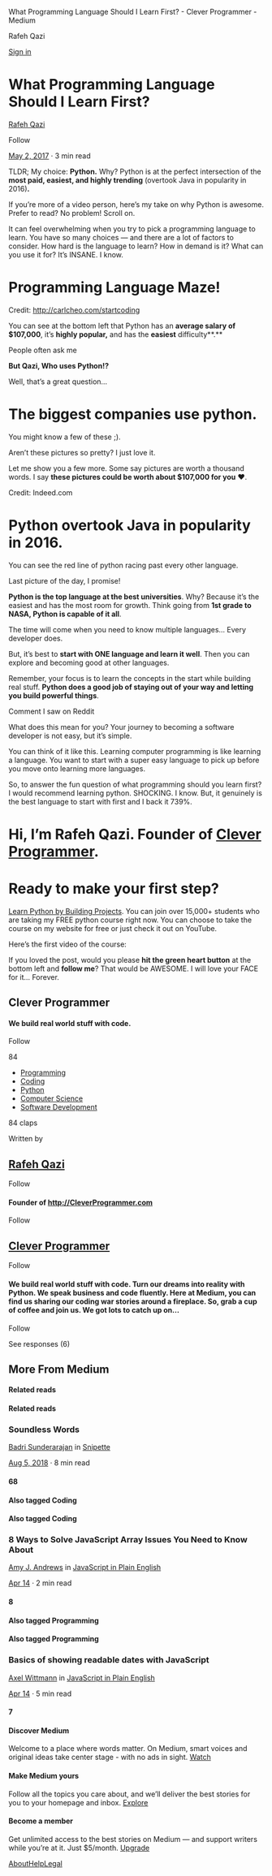 What Programming Language Should I Learn First? - Clever Programmer -
Medium

Rafeh Qazi

[](/cleverprogrammer?source=post_page-----98432592655c----------------------)

[Sign
in](https://medium.com/m/signin?operation=login&redirect=https%3A%2F%2Fmedium.com%2Fcleverprogrammer%2Fwhat-programming-language-should-i-learn-first-98432592655c&source=post_page-----98432592655c----------------------)

[](/cleverprogrammer?source=post_page-----98432592655c----------------------)

What Programming Language Should I Learn First?
===============================================

[](/@qazi?source=post_page-----98432592655c----------------------)

[Rafeh
Qazi](/@qazi?source=post_page-----98432592655c----------------------)

Follow

[May 2,
2017](/cleverprogrammer/what-programming-language-should-i-learn-first-98432592655c?source=post_page-----98432592655c----------------------)
· 3 min read

TLDR; My choice: **Python.** Why? Python is at the perfect intersection
of the **most paid, easiest, and highly trending** (overtook Java in
popularity in 2016)**.**

If you’re more of a video person, here’s my take on why Python is
awesome. Prefer to read? No problem! Scroll on.

It can feel overwhelming when you try to pick a programming language to
learn. You have so many choices — and there are a lot of factors to
consider. How hard is the language to learn? How in demand is it? What
can you use it for? It’s INSANE. I know.

Programming Language Maze!
==========================

Credit: <http://carlcheo.com/startcoding>

You can see at the bottom left that Python has an **average salary of
\$107,000**, it’s **highly popular,** and has the **easiest**
difficulty**.**

People often ask me

**But Qazi, Who uses Python!?**

Well, that’s a great question…

The biggest companies use python.
=================================

You might know a few of these ;).

Aren’t these pictures so pretty? I just love it.

Let me show you a few more. Some say pictures are worth a thousand
words. I say **these pictures could be worth about \$107,000 for you**
❤.

Credit: Indeed.com

Python overtook Java in popularity in 2016.
===========================================

You can see the red line of python racing past every other language.

Last picture of the day, I promise!

**Python is the top language at the best universities**. Why? Because
it’s the easiest and has the most room for growth. Think going from
**1st grade to NASA, Python is capable of it all**.

The time will come when you need to know multiple languages… Every
developer does.

But, it’s best to **start with ONE language and learn it well**. Then
you can explore and becoming good at other languages.

Remember, your focus is to learn the concepts in the start while
building real stuff. **Python does a good job of staying out of your way
and letting you build powerful things**.

Comment I saw on Reddit

What does this mean for you? Your journey to becoming a software
developer is not easy, but it’s simple.

You can think of it like this. Learning computer programming is like
learning a language. You want to start with a super easy language to
pick up before you move onto learning more languages.

So, to answer the fun question of what programming should you learn
first? I would recommend learning python. SHOCKING. I know. But, it
genuinely is the best language to start with first and I back it 739%.

Hi, I’m Rafeh Qazi. Founder of [Clever Programmer](http://cleverprogrammer.com).
================================================================================

Ready to make your first step?
==============================

[Learn Python by Building Projects](http://cleverprogrammer.com). You
can join over 15,000+ students who are taking my FREE python course
right now. You can choose to take the course on my website for free or
just check it out on YouTube.

Here’s the first video of the course:

If you loved the post, would you please **hit the green heart button**
at the bottom left and **follow me**? That would be AWESOME. I will love
your FACE for it… Forever.

[](/cleverprogrammer?source=post_sidebar--------------------------post_sidebar-)

Clever Programmer
-----------------

#### We build real world stuff with code.

Follow

[](https://medium.com/m/signin?operation=register&redirect=https%3A%2F%2Fmedium.com%2Fcleverprogrammer%2Fwhat-programming-language-should-i-learn-first-98432592655c&source=post_sidebar-----98432592655c---------------------clap_sidebar-)

84

-   [Programming](/tag/programming)
-   [Coding](/tag/coding)
-   [Python](/tag/python)
-   [Computer Science](/tag/computer-science)
-   [Software Development](/tag/software-development)

[](https://medium.com/m/signin?operation=register&redirect=https%3A%2F%2Fmedium.com%2Fcleverprogrammer%2Fwhat-programming-language-should-i-learn-first-98432592655c&source=post_actions_footer-----98432592655c---------------------clap_footer-)

84 claps

[](/@qazi?source=follow_footer--------------------------follow_footer-)

Written by

[Rafeh Qazi](/@qazi?source=follow_footer--------------------------follow_footer-)
---------------------------------------------------------------------------------

Follow

#### Founder of http://CleverProgrammer.com

Follow

[](/cleverprogrammer?source=follow_footer--------------------------follow_footer-)

[Clever Programmer](/cleverprogrammer?source=follow_footer--------------------------follow_footer-)
---------------------------------------------------------------------------------------------------

Follow

#### We build real world stuff with code. Turn our dreams into reality with Python. We speak business and code fluently. Here at Medium, you can find us sharing our coding war stories around a fireplace. So, grab a cup of coffee and join us. We got lots to catch up on…

Follow

[](https://medium.com/p/98432592655c/responses/show?source=follow_footer--------------------------follow_footer-)

See responses (6)

More From Medium
----------------

#### Related reads

[](/snipette/soundless-words-80a9d8c4c13f?source=post_recirc---------0------------------)

#### Related reads

[](/snipette/soundless-words-80a9d8c4c13f?source=post_recirc---------0------------------)

### Soundless Words

[Badri
Sunderarajan](/@badrihippo?source=post_recirc---------0------------------)
in [Snipette](/snipette?source=post_recirc---------0------------------)

[Aug 5,
2018](/snipette/soundless-words-80a9d8c4c13f?source=post_recirc---------0------------------)
· 8 min read

[](https://medium.com/m/signin?operation=register&redirect=https%3A%2F%2Fmedium.com%2Fcleverprogrammer%2Fwhat-programming-language-should-i-learn-first-98432592655c&source=post_recirc-----80a9d8c4c13f----0-----------------clap_preview-)

#### 68

#### Also tagged Coding

[](/javascript-in-plain-english/8-ways-to-solve-javascript-array-issues-you-need-to-know-about-de4fb3770e5a?source=post_recirc---------1------------------)

#### Also tagged Coding

[](/javascript-in-plain-english/8-ways-to-solve-javascript-array-issues-you-need-to-know-about-de4fb3770e5a?source=post_recirc---------1------------------)

### 8 Ways to Solve JavaScript Array Issues You Need to Know About

[Amy J.
Andrews](/@amyjandrews?source=post_recirc---------1------------------)
in [JavaScript in Plain
English](/javascript-in-plain-english?source=post_recirc---------1------------------)

[Apr
14](/javascript-in-plain-english/8-ways-to-solve-javascript-array-issues-you-need-to-know-about-de4fb3770e5a?source=post_recirc---------1------------------)
· 2 min read

[](https://medium.com/m/signin?operation=register&redirect=https%3A%2F%2Fmedium.com%2Fcleverprogrammer%2Fwhat-programming-language-should-i-learn-first-98432592655c&source=post_recirc-----de4fb3770e5a----1-----------------clap_preview-)

#### 8

#### Also tagged Programming

[](/javascript-in-plain-english/basics-of-showing-readable-dates-with-javascript-92235ee6ac89?source=post_recirc---------2------------------)

#### Also tagged Programming

[](/javascript-in-plain-english/basics-of-showing-readable-dates-with-javascript-92235ee6ac89?source=post_recirc---------2------------------)

### Basics of showing readable dates with JavaScript

[Axel
Wittmann](/@axelcwittmann?source=post_recirc---------2------------------)
in [JavaScript in Plain
English](/javascript-in-plain-english?source=post_recirc---------2------------------)

[Apr
14](/javascript-in-plain-english/basics-of-showing-readable-dates-with-javascript-92235ee6ac89?source=post_recirc---------2------------------)
· 5 min read

[](https://medium.com/m/signin?operation=register&redirect=https%3A%2F%2Fmedium.com%2Fcleverprogrammer%2Fwhat-programming-language-should-i-learn-first-98432592655c&source=post_recirc-----92235ee6ac89----2-----------------clap_preview-)

#### 7

[](https://medium.com/about?autoplay=1&source=post_page-----98432592655c----------------------)

#### Discover Medium

Welcome to a place where words matter. On Medium, smart voices and
original ideas take center stage - with no ads in sight.
[Watch](https://medium.com/about?autoplay=1&source=post_page-----98432592655c----------------------)

[](https://medium.com/topics?source=post_page-----98432592655c----------------------)

#### Make Medium yours

Follow all the topics you care about, and we’ll deliver the best stories
for you to your homepage and inbox.
[Explore](https://medium.com/topics?source=post_page-----98432592655c----------------------)

[](/membership?source=post_page-----98432592655c----------------------)

#### Become a member

Get unlimited access to the best stories on Medium — and support writers
while you’re at it. Just \$5/month.
[Upgrade](/membership?source=post_page-----98432592655c----------------------)

[About](https://medium.com/about?autoplay=1&source=post_page-----98432592655c----------------------)[Help](https://help.medium.com/?source=post_page-----98432592655c----------------------)[Legal](/policy/9db0094a1e0f?source=post_page-----98432592655c----------------------)
